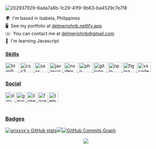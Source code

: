 
![202937929-6ada7a8b-1c29-41f9-9b63-ba4529c7e7f8](https://user-images.githubusercontent.com/110141187/203534755-de68bc36-55be-445a-babe-c39f070c2ae4.png)


   🌍  I'm based in Isabela, Philippines </br>
   🖥️  See my portfolio at [delmerjohnb.netlify.app](http://delmerjohnb.netlify.app) </br>
   ✉️  You can contact me at [delmerjohnb@gmail.com](mailto:delmerjohnb@gmail.com) </br>
   🧠  I'm learning Javascript<a href="https://www.github.com/grixxxx" target="_blank" rel="noreferrer"> </br>


<!-- <div align="center">
  <img src="https://github-readme-stats.vercel.app/api?hide_title=false&hide_rank=false&show_icons=true&include_all_commits=true&count_private=true&disable_animations=false&theme=github_dark&locale=en&hide_border=true&username=grixxxx" height="150" alt="stats graph"  />
  <img src="https://github-readme-stats.vercel.app/api/top-langs?locale=en&hide_title=false&layout=compact&card_width=320&langs_count=5&theme=github_dark&hide_border=true&username=grixxxx" height="150" alt="languages graph"  />
</div> -->
### Skills 
<div align="left">
  <img src="https://cdn.jsdelivr.net/gh/devicons/devicon/icons/html5/html5-original.svg" height="30" width="42" alt="html5 logo"  />
  <img src="https://cdn.jsdelivr.net/gh/devicons/devicon/icons/css3/css3-original.svg" height="30" width="42" alt="css3 logo"  />
  <img src="https://cdn.jsdelivr.net/gh/devicons/devicon/icons/sass/sass-original.svg" height="30" width="42" alt="sass logo"  />
  <img src="https://cdn.jsdelivr.net/gh/devicons/devicon/icons/javascript/javascript-original.svg" height="30" width="42" alt="javascript logo"  />
  <img src="https://cdn.jsdelivr.net/gh/devicons/devicon/icons/nodejs/nodejs-original.svg" height="30" width="42" alt="nodejs logo"  />
  <img src="https://cdn.jsdelivr.net/gh/devicons/devicon/icons/php/php-original.svg" height="30" width="42" alt="php logo"  />
  <img src="https://cdn.jsdelivr.net/gh/devicons/devicon/icons/git/git-original.svg" height="30" width="42" alt="git logo"  />
  <img src="https://cdn.jsdelivr.net/gh/devicons/devicon/icons/npm/npm-original-wordmark.svg" height="30" width="42" alt="npm logo"  />
  <img src="https://cdn.jsdelivr.net/gh/devicons/devicon/icons/figma/figma-original.svg" height="30" width="42" alt="figma logo"  />
  <img src="https://cdn.jsdelivr.net/gh/devicons/devicon/icons/vscode/vscode-original.svg" height="30" width="42" alt="vscode logo"  />
</p>
</div>

### Social 
<div align="left">
  <img src="https://img.shields.io/static/v1?message=Discord&logo=discord&label=&color=7289DA&logoColor=white&labelColor=&style=for-the-badge" height="30" alt="discord logo"  />
  <img src="https://img.shields.io/static/v1?message=Gmail&logo=gmail&label=&color=D14836&logoColor=white&labelColor=&style=for-the-badge" height="30" alt="gmail logo"  />
  <img src="https://img.shields.io/static/v1?message=LinkedIn&logo=linkedin&label=&color=0077B5&logoColor=white&labelColor=&style=for-the-badge" height="30" alt="linkedin logo"  />
  <img src="https://img.shields.io/static/v1?message=Facebook&logo=facebook&label=&color=1877F2&logoColor=white&labelColor=&style=for-the-badge" height="30" alt="facebook logo"  />
  <img src="https://img.shields.io/static/v1?message=Telegram&logo=telegram&label=&color=2CA5E0&logoColor=white&labelColor=&style=for-the-badge" height="30" alt="telegram logo"  />
</div>
</br>

  
### Badges  
<div align="left">
<a href="http://www.github.com/grixxxx"><img src="https://github-readme-stats.vercel.app/api?username=grixxxx&show_icons=true&hide=&count_private=true&title_color=a855f7&text_color=64748b&icon_color=a855f7&bg_color=171717&hide_border=true&show_icons=true" alt="grixxxx's GitHub stats" /></a><a href="http://www.github.com/grixxxx"><img src="https://github-readme-streak-stats.herokuapp.com/?user=grixxxx&stroke=64748b&background=171717&ring=a855f7&fire=a855f7&currStreakNum=64748b&currStreakLabel=a855f7&sideNums=64748b&sideLabels=64748b&dates=64748b&hide_border=true" /></a><a href="http://www.github.com/grixxxx"><img src="https://activity-graph.herokuapp.com/graph?username=grixxxx&bg_color=171717&color=64748b&line=a855f7&point=64748b&area_color=171717&area=true&hide_border=true&custom_title=GitHub%20Commits%20Graph" alt="GitHub Commits Graph" /></a> <div>
  

<br clear="both">

<div align="center">
  <img src="https://profile-counter.glitch.me/grixxxx/count.svg?"  />
</div>


